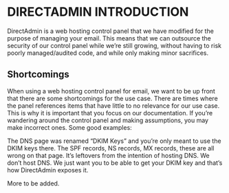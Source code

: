 ﻿# DIRECTADMIN INTRODUCTION

DirectAdmin is a web hosting control panel that we have modified for the purpose of managing your email. This means that we can outsource the security of our control panel while we’re still growing, without having to risk poorly managed/audited code, and while only making minor sacrifices.

## Shortcomings
When using a web hosting control panel for email, we want to be up front that there are some shortcomings for the use case. There are times where the panel references items that have little to no relevance for our use case. This is why it is important that you focus on our documentation. If you’re wandering around the control panel and making assumptions, you may make incorrect ones. Some good examples:

The DNS page was renamed “DKIM Keys” and you’re only meant to use the DKIM keys there. The SPF records, NS records, MX records, these are all wrong on that page. It’s leftovers from the intention of hosting DNS. We don’t host DNS. We just want you to be able to get your DKIM key and that’s how DirectAdmin exposes it.

More to be added.


